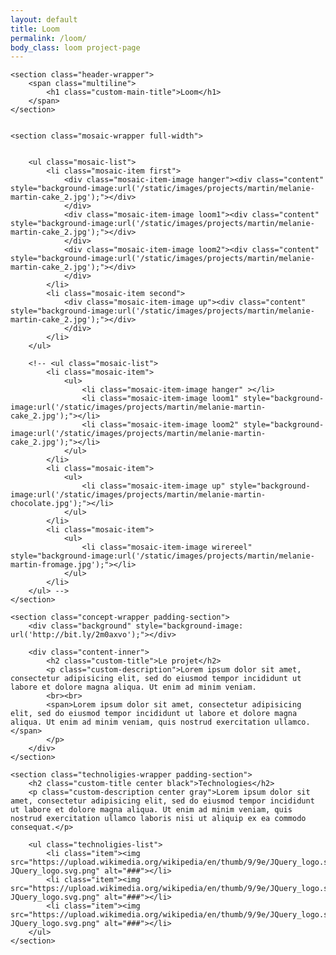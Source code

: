```yaml
---
layout: default
title: Loom
permalink: /loom/
body_class: loom project-page
---
```


<section class="project-wrapper">

    <section class="header-wrapper">
        <span class="multiline">
            <h1 class="custom-main-title">Loom</h1>
        </span>
    </section>


    <section class="mosaic-wrapper full-width">


        <ul class="mosaic-list">
            <li class="mosaic-item first">
                <div class="mosaic-item-image hanger"><div class="content" style="background-image:url('/static/images/projects/martin/melanie-martin-cake_2.jpg');"></div>
                </div>
                <div class="mosaic-item-image loom1"><div class="content" style="background-image:url('/static/images/projects/martin/melanie-martin-cake_2.jpg');"></div>
                </div>
                <div class="mosaic-item-image loom2"><div class="content" style="background-image:url('/static/images/projects/martin/melanie-martin-cake_2.jpg');"></div>
                </div>
            </li>
            <li class="mosaic-item second">
                <div class="mosaic-item-image up"><div class="content" style="background-image:url('/static/images/projects/martin/melanie-martin-cake_2.jpg');"></div>
                </div>
            </li>
        </ul>

        <!-- <ul class="mosaic-list">
            <li class="mosaic-item">
                <ul>
                    <li class="mosaic-item-image hanger" ></li>
                    <li class="mosaic-item-image loom1" style="background-image:url('/static/images/projects/martin/melanie-martin-cake_2.jpg');"></li>
                    <li class="mosaic-item-image loom2" style="background-image:url('/static/images/projects/martin/melanie-martin-cake_2.jpg');"></li>
                </ul>
            </li>
            <li class="mosaic-item">
                <ul>
                    <li class="mosaic-item-image up" style="background-image:url('/static/images/projects/martin/melanie-martin-chocolate.jpg');"></li>
                </ul>
            </li>
            <li class="mosaic-item">
                <ul>
                    <li class="mosaic-item-image wirereel" style="background-image:url('/static/images/projects/martin/melanie-martin-fromage.jpg');"></li>
                </ul>
            </li>
        </ul> -->
    </section>

    <section class="concept-wrapper padding-section">
        <div class="background" style="background-image: url('http://bit.ly/2m0axvo');"></div>

        <div class="content-inner">
            <h2 class="custom-title">Le projet</h2>
            <p class="custom-description">Lorem ipsum dolor sit amet, consectetur adipisicing elit, sed do eiusmod tempor incididunt ut labore et dolore magna aliqua. Ut enim ad minim veniam.
            <br><br>
            <span>Lorem ipsum dolor sit amet, consectetur adipisicing elit, sed do eiusmod tempor incididunt ut labore et dolore magna aliqua. Ut enim ad minim veniam, quis nostrud exercitation ullamco.</span>
            </p>
        </div>
    </section>

    <section class="technoligies-wrapper padding-section">
        <h2 class="custom-title center black">Technologies</h2>
        <p class="custom-description center gray">Lorem ipsum dolor sit amet, consectetur adipisicing elit, sed do eiusmod tempor incididunt ut labore et dolore magna aliqua. Ut enim ad minim veniam, quis nostrud exercitation ullamco laboris nisi ut aliquip ex ea commodo consequat.</p>

        <ul class="technoligies-list">
            <li class="item"><img src="https://upload.wikimedia.org/wikipedia/en/thumb/9/9e/JQuery_logo.svg/1280px-JQuery_logo.svg.png" alt="###"></li>
            <li class="item"><img src="https://upload.wikimedia.org/wikipedia/en/thumb/9/9e/JQuery_logo.svg/1280px-JQuery_logo.svg.png" alt="###"></li>
            <li class="item"><img src="https://upload.wikimedia.org/wikipedia/en/thumb/9/9e/JQuery_logo.svg/1280px-JQuery_logo.svg.png" alt="###"></li>
        </ul>
    </section>

</section>